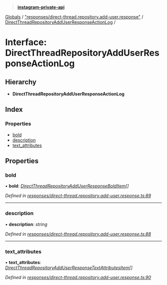 > **[instagram-private-api](../README.md)**

[Globals](../README.md) / ["responses/direct-thread.repository.add-user.response"](../modules/_responses_direct_thread_repository_add_user_response_.md) / [DirectThreadRepositoryAddUserResponseActionLog](_responses_direct_thread_repository_add_user_response_.directthreadrepositoryadduserresponseactionlog.md) /

# Interface: DirectThreadRepositoryAddUserResponseActionLog

## Hierarchy

* **DirectThreadRepositoryAddUserResponseActionLog**

## Index

### Properties

* [bold](_responses_direct_thread_repository_add_user_response_.directthreadrepositoryadduserresponseactionlog.md#bold)
* [description](_responses_direct_thread_repository_add_user_response_.directthreadrepositoryadduserresponseactionlog.md#description)
* [text_attributes](_responses_direct_thread_repository_add_user_response_.directthreadrepositoryadduserresponseactionlog.md#text_attributes)

## Properties

###  bold

• **bold**: *[DirectThreadRepositoryAddUserResponseBoldItem](_responses_direct_thread_repository_add_user_response_.directthreadrepositoryadduserresponsebolditem.md)[]*

*Defined in [responses/direct-thread.repository.add-user.response.ts:89](https://github.com/dilame/instagram-private-api/blob/e9c516c/src/responses/direct-thread.repository.add-user.response.ts#L89)*

___

###  description

• **description**: *string*

*Defined in [responses/direct-thread.repository.add-user.response.ts:88](https://github.com/dilame/instagram-private-api/blob/e9c516c/src/responses/direct-thread.repository.add-user.response.ts#L88)*

___

###  text_attributes

• **text_attributes**: *[DirectThreadRepositoryAddUserResponseTextAttributesItem](_responses_direct_thread_repository_add_user_response_.directthreadrepositoryadduserresponsetextattributesitem.md)[]*

*Defined in [responses/direct-thread.repository.add-user.response.ts:90](https://github.com/dilame/instagram-private-api/blob/e9c516c/src/responses/direct-thread.repository.add-user.response.ts#L90)*